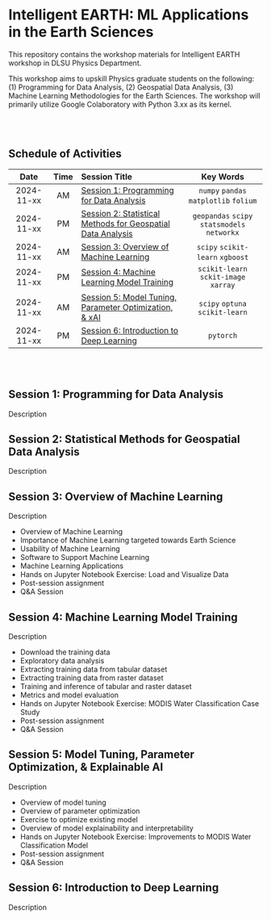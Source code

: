 # Intelligent EARTH: ML Applications in the Earth Sciences
This repository contains the workshop materials for Intelligent EARTH workshop in DLSU Physics Department. 

This workshop aims to upskill Physics graduate students on the following: (1) Programming for Data Analysis, (2) Geospatial Data Analysis, (3) Machine Learning Methodologies for the Earth Sciences. The workshop will primarily utilize Google Colaboratory with Python 3.xx as its kernel.

<br> </br>

## Schedule of Activities

| Date | Time | Session Title | Key Words |
| :---: | :---: | :--- |  :---: |
| 2024-11-xx | AM | [Session 1: Programming for Data Analysis](https://github.com/castred/Intelligent-EARTH/tree/main/session-1) | `numpy` `pandas` `matplotlib` `folium` |
| 2024-11-xx | PM | [Session 2: Statistical Methods for Geospatial Data Analysis](https://github.com/castred/Intelligent-EARTH/tree/main/session-2) | `geopandas` `scipy` `statsmodels` `networkx` |
| 2024-11-xx | AM | [Session 3: Overview of Machine Learning](https://github.com/castred/Intelligent-EARTH/tree/main/session-3) | `scipy` `scikit-learn` `xgboost` |
| 2024-11-xx | PM | [Session 4: Machine Learning Model Training](https://github.com/castred/Intelligent-EARTH/tree/main/session-4) |  `scikit-learn` `sckit-image` `xarray`  |
| 2024-11-xx | AM | [Session 5: Model Tuning, Parameter Optimization, & xAI](https://github.com/castred/Intelligent-EARTH/tree/main/session-5) | `scipy` `optuna` `scikit-learn` |
| 2024-11-xx | PM | [Session 6: Introduction to Deep Learning](https://github.com/castred/Intelligent-EARTH/tree/main/session-6) | `pytorch` |

<br> </br>

## Session 1: Programming for Data Analysis
Description

## Session 2: Statistical Methods for Geospatial Data Analysis
Description

## Session 3: Overview of Machine Learning
Description

* Overview of Machine Learning
* Importance of Machine Learning targeted towards Earth Science
* Usability of Machine Learning
* Software to Support Machine Learning
* Machine Learning Applications
* Hands on Jupyter Notebook Exercise: Load and Visualize Data
* Post-session assignment
* Q&A Session

## Session 4: Machine Learning Model Training
Description

* Download the training data
* Exploratory data analysis
* Extracting training data from tabular dataset
* Extracting training data from raster dataset
* Training and inference of tabular and raster dataset
* Metrics and model evaluation
* Hands on Jupyter Notebook Exercise: MODIS Water Classification Case Study
* Post-session assignment
* Q&A Session

## Session 5: Model Tuning, Parameter Optimization, & Explainable AI
Description

* Overview of model tuning
* Overview of parameter optimization
* Exercise to optimize existing model
* Overview of model explainability and interpretability
* Hands on Jupyter Notebook Exercise: Improvements to MODIS Water Classification Model
* Post-session assignment
* Q&A Session

## Session 6: Introduction to Deep Learning
Description
